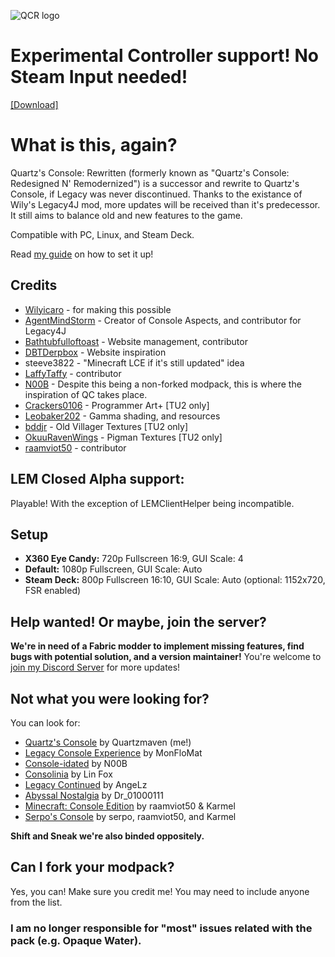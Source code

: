 ![QCR logo](https://cdn.modrinth.com/data/cached_images/e7fed9c4d42fa2b831abcad03b2a9f1440efc416.png)

# Experimental Controller support! No Steam Input needed!

[[Download]](https://modrinth.com/modpack/quartzs-console-rewritten/)

# What is this, again?
Quartz's Console: Rewritten (formerly known as "Quartz's Console: Redesigned N' Remodernized") is a successor and rewrite to Quartz's Console, if Legacy was never discontinued. Thanks to the existance of Wily's Legacy4J mod, more updates will be received than it's predecessor. It still aims to balance old and new features to the game. 

Compatible with PC, Linux, and Steam Deck.

Read [my guide](https://qconsoles-organization.gitbook.io/quartzs-console-wiki/installation) on how to set it up!

## Credits
- [Wilyicaro](https://github.com/Wilyicaro/Legacy-Minecraft) - for making this possible
- [AgentMindStorm](https://www.youtube.com/channel/UC-ljddYkFdTQl-MVEaVvbuQ) - Creator of Console Aspects, and contributor for Legacy4J
- [Bathtubfulloftoast](https://novassite.net/misc/Carrd/) - Website management, contributor
- [DBTDerpbox](https://www.legacyminigames.xyz) - Website inspiration
- steeve3822 - "Minecraft LCE if it's still updated" idea
- [LaffyTaffy](https://www.youtube.com/@Laffy_Taffy) - contributor
- [N00B](https://github.com/S-N00B-1) - Despite this being a non-forked modpack, this is where the inspiration of QC takes place.
- [Crackers0106](https://modrinth.com/user/Crackers0106) - Programmer Art+ [TU2 only]
- [Leobaker202](https://modrinth.com/resourcepack/legacy-console-edition-visuals) - Gamma shading, and resources
- [bddjr](https://modrinth.com/user/bddjr) - Old Villager Textures [TU2 only]
- [OkuuRavenWings](https://www.planetminecraft.com/member/okuuravenwings/) - Pigman Textures [TU2 only]
- [raamviot50](https://modrinth.com/user/raamviot50) - contributor

## LEM Closed Alpha support:
Playable! With the exception of LEMClientHelper being incompatible.

## Setup
- **X360 Eye Candy:** 720p Fullscreen 16:9, GUI Scale: 4
- **Default:** 1080p Fullscreen, GUI Scale: Auto
- **Steam Deck:** 800p Fullscreen 16:10, GUI Scale: Auto (optional: 1152x720, FSR enabled)

## Help wanted! Or maybe, join the server?
**We're in need of a Fabric modder to implement missing features, find bugs with potential solution, and a version maintainer!** You're welcome to [join my Discord Server](https://discord.gg/jgC9kGccVA) for more updates!

## Not what you were looking for?
You can look for:
- [Quartz's Console](https://modrinth.com/modpack/quartzs-console) by Quartzmaven (me!)
- [Legacy Console Experience](https://modrinth.com/modpack/legacy_console_experience) by MonFloMat
- [Console-idated](https://modrinth.com/modpack/console-idated) by N00B
- [Consolinia](https://www.planetminecraft.com/mod/consolinia/) by Lin Fox
- [Legacy Continued](https://www.youtube.com/watch?v=LMAsXbq9ZRw) by AngeLz
- [Abyssal Nostalgia](https://modrinth.com/modpack/abyssal-nostalgia/versions) by Dr_01000111
- [Minecraft: Console Edition](https://modrinth.com/modpack/consoleedition/) by raamviot50 & Karmel
- [Serpo's Console](https://modrinth.com/modpack/serpos-console) by serpo, raamviot50, and Karmel  

**Shift and Sneak we're also binded oppositely.**

## Can I fork your modpack?
Yes, you can! Make sure you credit me! You may need to include anyone from the list. 

### I am no longer responsible for "most" issues related with the pack (e.g. Opaque Water).
